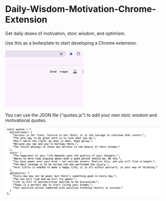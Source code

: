 # Daily-Wisdom-Motivation-Chrome-Extension
Get daily doses of motivation, stoic wisdom, and optimism.

Use this as a boilerplate to start developing a Chrome extension. 

<img src="./Demo.gif" width="50%" height="50%"/>

You can use the JSON file ("quotes.js") to add your own stoic wisdom and motivational quotes.

<img src="./JsonPreview.png"/>
